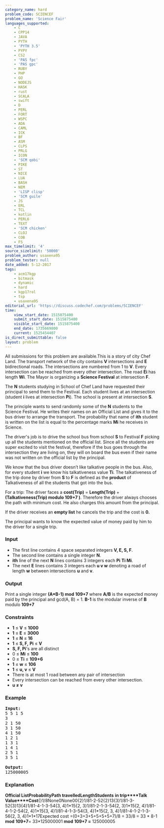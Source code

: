 ```yaml
---
category_name: hard
problem_code: SCIENCEF
problem_name: 'Science Fair'
languages_supported:
    - C
    - CPP14
    - JAVA
    - PYTH
    - 'PYTH 3.5'
    - PYPY
    - CS2
    - 'PAS fpc'
    - 'PAS gpc'
    - RUBY
    - PHP
    - GO
    - NODEJS
    - HASK
    - rust
    - SCALA
    - swift
    - D
    - PERL
    - FORT
    - WSPC
    - ADA
    - CAML
    - ICK
    - BF
    - ASM
    - CLPS
    - PRLG
    - ICON
    - 'SCM qobi'
    - PIKE
    - ST
    - NICE
    - LUA
    - BASH
    - NEM
    - 'LISP clisp'
    - 'SCM guile'
    - JS
    - ERL
    - TCL
    - kotlin
    - PERL6
    - TEXT
    - 'SCM chicken'
    - CLOJ
    - COB
    - FS
max_timelimit: '4'
source_sizelimit: '50000'
problem_author: usaxena95
problem_tester: null
date_added: 5-12-2017
tags:
    - acm17kgp
    - bitmask
    - dynamic
    - hard
    - kgp17rol
    - tsp
    - usaxena95
editorial_url: 'https://discuss.codechef.com/problems/SCIENCEF'
time:
    view_start_date: 1515875400
    submit_start_date: 1515875400
    visible_start_date: 1515875400
    end_date: 1735669800
    current: 1525454407
is_direct_submittable: false
layout: problem
---
```

All submissions for this problem are available.This is a story of city Chef Land. The transport network of the city contains **V** intersections and **E** bidirectional roads. The intersections are numbered from 1 to **V**. Every intersection can be reached from every other intersection. The road **Ei** has length **Wi**. The Mayor is organizing a **Science Festival** at intersection **F**.

The **N** students studying in School of Chef Land have requested their principal to send them to the Festival. Each student lives at an intersection (student **i** lives at intersection **Pi**). The school is present at intersection **S**.

The principle wants to send randomly some of the **N** students to the Science Festival. He writes their names on an Official List and gives it to the bus driver to arrange the transport. The probability that name of **ith** student is written on the list is equal to the percentage marks **Mi** he receives in Science.

The driver's job is to drive the school bus from school **S** to Festival **F** picking up all the students mentioned on the official list. Since all the students are super excited to visit the festival, therefore if the bus goes through the intersection they are living on, they will on board the bus even if their name was not written on the official list by the principal.

We know that the bus driver doesn’t like talkative people in the bus. Also, for every student **i** we know his talkativeness value **Ti**. The talkativeness of the trip done by driver from **S** to **F** is defined as the **product** of Talkativeness of all the students that got into the bus.

For a trip: The driver faces a **cost(Trip)** = **Length(Trip)** + **(Talkativeness(Trip) modulo 109+7 )**. Therefore the driver always chooses the path with minimum cost. He also charges this amount from the principal.

If the driver receives an **empty list** he cancels the trip and the cost is **0.**

The principal wants to know the expected value of money paid by him to the driver for a single trip.

### Input

- The first line contains 4 space separated integers **V, E, S, F**.
- The second line contains a single integer **N**.
- **ith** line of the next **N** lines contains 3 integers each **Pi** **Ti Mi**.
- The next **E** lines contains 3 integers each **u v w** denoting a road of length **w** between intersections **u** and **v**.

### Output

Print a single integer **(A\*B-1) mod** **109+7** where **A/B** is the expected money paid by the principal and gcd(A, B) = 1. **B-1** is the modular inverse of **B** modulo **109+7**

### Constraints

- **1** ≤ **V** ≤ **1000**
- **1** ≤ **E** ≤ **3000**
- **1** ≤ **N** ≤ **16**
- **1** ≤ **S, F,** **Pi** ≤ **V**
- **S, F, Pi**'s are all distinct
- 0 ≤ **Mi** ≤ **100**
- 0 ≤ **Ti** ≤ **109+6**
- **1** ≤ **w** ≤ **106**
- **1** ≤ **u, v** ≤ **V**
- There is at most 1 road between any pair of intersection
- Every intersection can be reached from every other intersection.
- **u ≠ v**

### Example

<pre><b>Input:</b>
5 5 1 5
3
2 1 50
3 1 50
4 1 50
1 2 1
1 3 1
1 4 1
2 5 1
3 5 1

<b>Output:</b>
125000005
</pre>
### Explanation

**Official List****Probability****Path travelled****Length****Students**
**in trip****Talk**
**Value****Cost**{}1/8None0None00{2}1/81-2-52{2}13{3}1/81-3-52{3}13{4}1/81-4-1-3-54{3, 4}1\*15{2, 3}1/81-2-1-3-54{2, 3}1\*15{2, 4}1/81-4-1-2-54{2, 4}1\*15{3, 4}1/81-4-1-3-54{3, 4}1\*15{2, 3, 4}1/81-4-1-2-1-3-56{2, 3, 4}1\*1\*17Expected cost =(0+3+3+5+5+5+5+7)/8 = 33/8 = 33 \* 8-1 **mod** **109+7**= 33\*125000001  **mod** **109+7 =** 125000005
